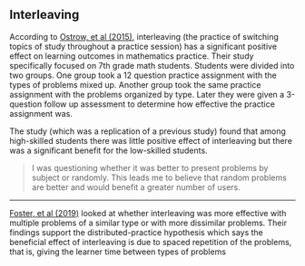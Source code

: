 ## Interleaving

 According to [Ostrow, et al (2015)](https://www.researchgate.net/profile/Neil-Heffernan/publication/300790208_Blocking_Vs_Interleaving_Examining_Single-Session_Effects_Within_Middle_School_Math_Homework/links/5e36ff61458515072d7a0301/Blocking-Vs-Interleaving-Examining-Single-Session-Effects-Within-Middle-School-Math-Homework.pdf),  interleaving (the practice of switching topics of study throughout a practice session)  has a significant positive effect on learning outcomes in mathematics practice. Their study specifically focused on 7th grade math students. Students were divided into two groups. One group took a 12 question practice assignment with the types of problems mixed up. Another group took the same practice assignment with the problems organized by type. Later they were given a 3-question follow up assessment to determine how effective the practice assignment was.

 The study (which was a replication of a previous study) found that among high-skilled students there was little positive effect of interleaving but there was a significant
 benefit for the low-skilled students.

 > I was questioning whether it was better to present problems by subject or randomly. This leads me to believe that random problems are better and would benefit a greater number of users. 

 ---

 [Foster, et al (2019)](https://link.springer.com/article/10.3758/s13421-019-00918-4) looked at whether interleaving was more effective with multiple problems of a similar type or with more dissimilar problems. Their findings support the distributed-practice hypothesis which says the beneficial effect of interleaving is due to spaced repetition of the problems, that is, giving the learner time between types of problems